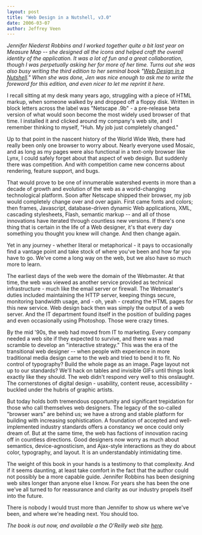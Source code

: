 ```yaml
---
layout: post
title: "Web Design in a Nutshell, v3.0"
date: 2006-03-07
author: Jeffrey Veen
---
```

<em> Jennifer Niederst Robbins and I worked together quite a bit last year on Measure Map -- she designed all the icons and helped craft the overall identity of the application. It was a lot of fun and a great collaboration, though I was perpetually asking her for more of her time. Turns out she was also busy writing the third edition to her seminal book "<a href="http://www.oreilly.com/catalog/wdnut3/index.html">Web Design in a Nutshell</a>." When she was done, Jen was nice enough to ask me to write the foreword for this edition, and even nicer to let me reprint it here. </em>


I recall sitting at my desk many years ago, struggling with a piece of HTML markup, when someone walked by and dropped off a floppy disk. Written in block letters across the label was "Netscape .9b" - a pre-release beta version of what would soon become the most widely used browser of that time. I installed it and clicked around my company's web site, and I remember thinking to myself, "Huh. My job just completely changed."

Up to that point in the nascent history of the World Wide Web, there had really been only one browser to worry about. Nearly everyone used Mosaic, and as long as my pages were also functional in a text-only browser like Lynx, I could safely forget about that aspect of web design. But suddenly there was competition. And with competition came new concerns about rendering, feature support, and bugs.

That would prove to be one of innumerable watershed events in more than a decade of growth and evolution of the web as a world-changing technological platform. Soon after Netscape shipped their browser, my job would completely change over and over again. First came fonts and colors; then frames, Javascript, database-driven dynamic Web applications, XML, cascading stylesheets, Flash, semantic markup -- and all of those innovations have iterated through countless new versions. If there's one thing that is certain in the life of a Web designer, it's that every day something you thought you knew will change. And then change again.

Yet in any journey - whether literal or metaphorical - it pays to occasionally find a vantage point and take stock of where you've been and how far you have to go. We've come a long way on the web, but we also have so much more to learn.

The earliest days of the web were the domain of the Webmaster. At that time, the web was viewed as another service provided as technical infrastructure - much like the email server or firewall. The Webmaster's duties included maintaining the HTTP server, keeping things secure, monitoring bandwidth usage, and - oh, yeah - creating the HTML pages for this new service. Web design back then was simply the output of a web server. And the IT department found itself in the position of building pages and even occasionally using Photoshop. Those were crazy times.

By the mid '90s, the web had moved from IT to marketing. Every company needed a web site if they expected to survive, and there was a mad scramble to develop an "interactive strategy." This was the era of the transitional web designer -- when people with experience in more traditional media design came to the web and tried to bend it to fit. No control of typography? Build the whole page as an image. Page layout not up to our standards? We'll hack on tables and invisible GIFs until things look exactly like they should. The web didn't respond very well to this onslaught. The cornerstones of digital design - usability, content reuse, accessibility - buckled under the hubris of graphic artists.

But today holds both tremendous opportunity and significant trepidation for those who call themselves web designers. The legacy of the so-called "browser wars" are behind us; we have a strong and stable platform for building with increasing sophistication. A foundation of accepted and well-implemented industry standards offers a constancy we once could only dream of. But at the same time, the web has factions of innovation racing off in countless directions. Good designers now worry as much about semantics, device-agnosticism, and Ajax-style interactions as they do about color, typography, and layout. It is an understandably intimidating time.

The weight of this book in your hands is a testimony to that complexity. And if it seems daunting, at least take comfort in the fact that the author could not possibly be a more capable guide. Jennifer Robbins has been designing web sites longer than anyone else I know. For years she has been the one we've all turned to for reassurance and clarity as our industry propels itself into the future.

There is nobody I would trust more than Jennifer to show us where we've been, and where we're heading next. You should too.

<em>The book is out now, and available a the O'Reilly web site <a href="http://www.oreilly.com/catalog/wdnut3/index.html">here</a>.</em>
